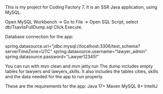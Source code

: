 This is my project for Coding Factory 7.
It is an SSR Java application, using MySQL.

Open MySQL Workbench -> Go to File → Open SQL Script, select db/TsavlisFullDump.sql
Click Execute.

Database connection for the app:

spring.datasource.url="jdbc:mysql://localhost:3306/test_schema?serverTimeZone=UTC"
spring.datasource.username="lawyer_admin"
spring.datasource.password="Lawyer12345!"

You can run with mvn clean and mvn jetty:run
The dump includes empty tables for lawyers and lawyers_skills.
It also includes the tables cities, skills and the data needed for the app to run properly.

These are the requirements for the app:
Java 17+
Maven
MySQL 8+
IntelliJ
